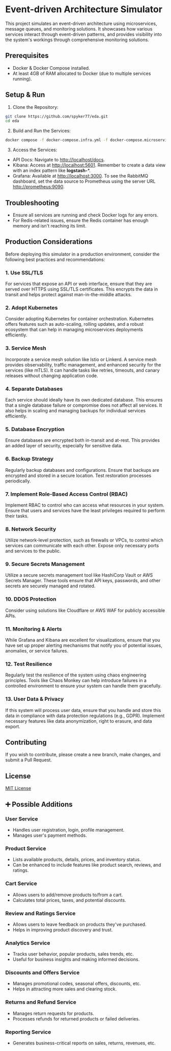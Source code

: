 # Event-driven Architecture Simulator

This project simulates an event-driven architecture using microservices, message queues, and monitoring solutions. It showcases how various services interact through event-driven patterns, and provides visibility into the system's workings through comprehensive monitoring solutions.

## Prerequisites

- Docker & Docker Compose installed.
- At least 4GB of RAM allocated to Docker (due to multiple services running).

## Setup & Run

1. Clone the Repository:

```bash
git clone https://github.com/spyker77/eda.git
cd eda
```

2. Build and Run the Services:

```bash
docker compose -f docker-compose.infra.yml -f docker-compose.microservices.yml up --build
```

3. Access the Services:

- API Docs: Navigate to <http://localhost/docs>.
- Kibana: Access at <http://localhost:5601>. Remember to create a data view with an index pattern like **logstash-***.
- Grafana: Available at <http://localhost:3000>. To see the RabbitMQ dashboard, set the data source to Prometheus using the server URL <http://prometheus:9090>.

## Troubleshooting

- Ensure all services are running and check Docker logs for any errors.
- For Redis-related issues, ensure the Redis container has enough memory and isn't reaching its limit.

## Production Considerations

Before deploying this simulator in a production environment, consider the following best practices and recommendations:

### 1. Use SSL/TLS

For services that expose an API or web interface, ensure that they are served over HTTPS using SSL/TLS certificates. This encrypts the data in transit and helps protect against man-in-the-middle attacks.

### 2. Adopt Kubernetes

Consider adopting Kubernetes for container orchestration. Kubernetes offers features such as auto-scaling, rolling updates, and a robust ecosystem that can help in managing microservices deployments efficiently.

### 3. Service Mesh

Incorporate a service mesh solution like Istio or Linkerd. A service mesh provides observability, traffic management, and enhanced security for the services (like mTLS). It can handle tasks like retries, timeouts, and canary releases without changing application code.

### 4. Separate Databases

Each service should ideally have its own dedicated database. This ensures that a single database failure or compromise does not affect all services. It also helps in scaling and managing backups for individual services efficiently.

### 5. Database Encryption

Ensure databases are encrypted both in-transit and at-rest. This provides an added layer of security, especially for sensitive data.

### 6. Backup Strategy

Regularly backup databases and configurations. Ensure that backups are encrypted and stored in a secure location. Test restoration processes periodically.

### 7. Implement Role-Based Access Control (RBAC)

Implement RBAC to control who can access what resources in your system. Ensure that users and services have the least privileges required to perform their tasks.

### 8. Network Security

Utilize network-level protection, such as firewalls or VPCs, to control which services can communicate with each other. Expose only necessary ports and services to the public.

### 9. Secure Secrets Management

Utilize a secure secrets management tool like HashiCorp Vault or AWS Secrets Manager. These tools ensure that API keys, passwords, and other secrets are securely managed and rotated.

### 10. DDOS Protection

Consider using solutions like Cloudflare or AWS WAF for publicly accessible APIs.

### 11. Monitoring & Alerts

While Grafana and Kibana are excellent for visualizations, ensure that you have set up proper alerting mechanisms that notify you of potential issues, anomalies, or service failures.

### 12. Test Resilience

Regularly test the resilience of the system using chaos engineering principles. Tools like Chaos Monkey can help introduce failures in a controlled environment to ensure your system can handle them gracefully.

### 13. User Data & Privacy

If this system will process user data, ensure that you handle and store this data in compliance with data protection regulations (e.g., GDPR). Implement necessary features like data anonymization, right to erasure, and data export.

## Contributing

If you wish to contribute, please create a new branch, make changes, and submit a Pull Request.

## License

[MIT License](LICENSE.md)

## ➕ Possible Additions

### User Service

- Handles user registration, login, profile management.
- Manages user's payment methods.

### Product Service

- Lists available products, details, prices, and inventory status.
- Can be enhanced to include features like product search, reviews, and ratings.

### Cart Service

- Allows users to add/remove products to/from a cart.
- Calculates total prices, taxes, and potential discounts.

### Review and Ratings Service

- Allows users to leave feedback on products they've purchased.
- Helps in improving product discovery and trust.

### Analytics Service

- Tracks user behavior, popular products, sales trends, etc.
- Useful for business insights and making informed decisions.

### Discounts and Offers Service

- Manages promotional codes, seasonal offers, discounts, etc.
- Helps in attracting more sales and clearing stock.

### Returns and Refund Service

- Manages return requests for products.
- Processes refunds for returned products or failed deliveries.

### Reporting Service

- Generates business-critical reports on sales, returns, revenues, etc.

